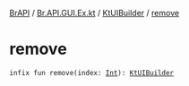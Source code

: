 [BrAPI](../../index.md) / [Br.API.GUI.Ex.kt](../index.md) / [KtUIBuilder](index.md) / [remove](./remove.md)

# remove

`infix fun remove(index: `[`Int`](https://kotlinlang.org/api/latest/jvm/stdlib/kotlin/-int/index.html)`): `[`KtUIBuilder`](index.md)